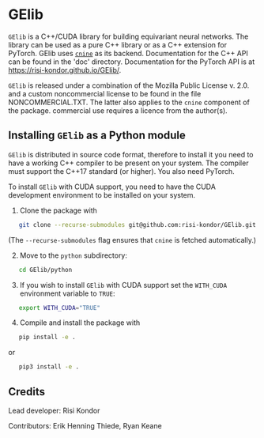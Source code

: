 # GElib

`GElib` is a C++/CUDA library for building equivariant neural networks. The library can be used as a pure 
C++ library or as a C++ extension for PyTorch. 
GElib uses [`cnine`](https://github.com/risi-kondor/cnine) as its backend. 
Documentation for the C++ API can be found in the 'doc' directory. 
Documentation for the PyTorch API is at https://risi-kondor.github.io/GElib/.

`GElib` is released under a combination of the Mozilla Public License v. 2.0. and a custom noncommercial license to be found in the file NONCOMMERCIAL.TXT. 
The latter also applies to the `cnine` component of the package. commercial use requires a licence from the 
author(s). 


## Installing `GElib` as a Python module

`GElib` is distributed in source code format, therefore to install it you need to have a working C++ 
compiler to be present on your system. The compiler must support the C++17 standard (or higher). 
You also need PyTorch. 

To install `GElib` with CUDA support, you need to have the CUDA development environment to be installed on your system. 

1. Clone the package with  
```bash
   git clone --recurse-submodules git@github.com:risi-kondor/GElib.git
   ```
(The `--recurse-submodules` flag ensures that `cnine` is fetched automatically.)

2. Move to the `python` subdirectory:
```bash
   cd GElib/python
   ```
3. If you wish to install `GElib` with CUDA support set the `WITH_CUDA` environment variable to `TRUE`:
```bash
   export WITH_CUDA="TRUE"
   ```
4. Compile and install the package with 
```bash
   pip install -e .
   ``` 
   or 
```bash
   pip3 install -e .
   ``` 

## Credits 

Lead developer: Risi Kondor

Contributors: Erik Henning Thiede, Ryan Keane


